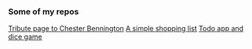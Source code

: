 ### Some of my repos 
[Tribute page to Chester Bennington](https://github.com/ChathurikaDissanayaka/Chester-Bennington-Tribute-Page)
[A simple shopping list](https://github.com/ChathurikaDissanayaka/Shopping-List)
[Todo app and dice game](https://github.com/ChathurikaDissanayaka/Todo-and-Dice-Game)
